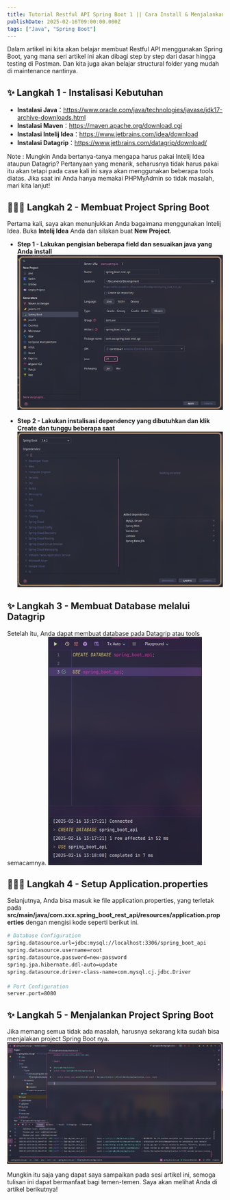 ```yaml
---
title: Tutorial Restful API Spring Boot 1 || Cara Install & Menjalankan
publishDate: 2025-02-16T09:00:00.000Z
tags: ["Java", "Spring Boot"]
---
```


Dalam artikel ini kita akan belajar membuat Restful API menggunakan Spring Boot, yang mana seri artikel ini akan dibagi step by step dari dasar hingga testing di Postman. Dan kita juga akan belajar structural folder yang mudah di maintenance nantinya.

## ✨ Langkah 1 - Instalisasi Kebutuhan

- **Instalasi Java**：https://www.oracle.com/java/technologies/javase/jdk17-archive-downloads.html
- **Instalasi Maven**：https://maven.apache.org/download.cgi
- **Instalasi Intelij Idea**：https://www.jetbrains.com/idea/download
- **Instalasi Datagrip**：https://www.jetbrains.com/datagrip/download/

Note : Mungkin Anda bertanya-tanya mengapa harus pakai Intelij Idea ataupun Datagrip? Pertanyaan yang menarik, seharusnya tidak harus pakai itu akan tetapi pada case kali ini saya akan menggunakan beberapa tools diatas. Jika saat ini Anda hanya memakai PHPMyAdmin so tidak masalah, mari kita lanjut!

## 👨🏻‍💻 Langkah 2 - Membuat Project Spring Boot

Pertama kali, saya akan menunjukkan Anda bagaimana menggunakan Intelij Idea. Buka **Intelij Idea** Anda dan silakan buat **New Project**.

- **Step 1 - Lakukan pengisian beberapa field dan sesuaikan java yang Anda install**
![Langkah-1](../../images/langkah-1.jpeg)

- **Step 2 - Lakukan instalisasi dependency yang dibutuhkan dan klik Create dan tunggu beberapa saat**
![Langkah-2](../../images/langkah-2.jpeg)

## ✨ Langkah 3 - Membuat Database melalui Datagrip

Setelah itu, Anda dapat membuat database pada Datagrip atau tools semacamnya.
![Langkah-3](../../images/langkah-3.jpeg)

## 👨🏻‍💻 Langkah 4 - Setup Application.properties

Selanjutnya, Anda bisa masuk ke file application.properties, yang terletak pada **src/main/java/com.xxx.spring_boot_rest_api/resources/application.properties** dengan mengisi kode seperti berikut ini.

```bash
# Database Configuration
spring.datasource.url=jdbc:mysql://localhost:3306/spring_boot_api
spring.datasource.username=root
spring.datasource.password=new-password
spring.jpa.hibernate.ddl-auto=update
spring.datasource.driver-class-name=com.mysql.cj.jdbc.Driver

# Port Configuration
server.port=8080
```

## ✨ Langkah 5 - Menjalankan Project Spring Boot

Jika memang semua tidak ada masalah, harusnya sekarang kita sudah bisa menjalakan project Spring Boot nya.
![Langkah-4](../../images/langkah-4.jpeg)

Mungkin itu saja yang dapat saya sampaikan pada sesi artikel ini, semoga tulisan ini dapat bermanfaat bagi temen-temen. Saya akan melihat Anda di artikel berikutnya!

<!-- ## 📜 许可证 -->
<!-- AstroRainbow 根据 MIT 许可证授权，版权所有 © 2024。你可以自由地使用、修改和分发这个主题，只要你遵守 LICENSE 文件中规定的条款。 -->